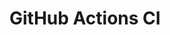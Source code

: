# GitHub Actions CI







































































































































































































































































































































































































































































































































































































































































































































































































































































































































































































































































































































































































































































































































































































































































































































































































































































































































































































































































